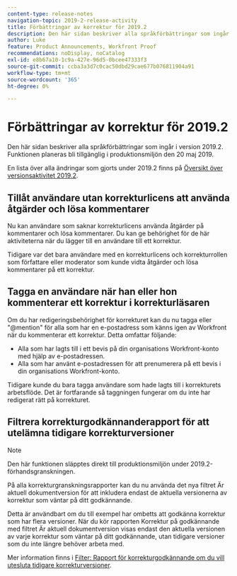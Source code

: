 ```yaml
---
content-type: release-notes
navigation-topic: 2019-2-release-activity
title: Förbättringar av korrektur för 2019.2
description: Den här sidan beskriver alla språkförbättringar som ingår i version 2019.2. Funktionen planeras bli tillgänglig i produktionsmiljön den 20 maj 2019.
author: Luke
feature: Product Announcements, Workfront Proof
recommendations: noDisplay, noCatalog
exl-id: e8b67a10-1c9a-427e-96d5-0bcee47333f3
source-git-commit: ccba3a3d7c0cac50dbd29cae677b076811904a91
workflow-type: tm+mt
source-wordcount: '365'
ht-degree: 0%

---
```


# Förbättringar av korrektur för 2019.2

Den här sidan beskriver alla språkförbättringar som ingår i version 2019.2. Funktionen planeras bli tillgänglig i produktionsmiljön den 20 maj 2019.

En lista över alla ändringar som gjorts under 2019.2 finns på [Översikt över versionsaktivitet 2019.2](../../../../product-announcements/product-releases/quarterly-release-archive/2019.2-release-activity/2019.2-release-activity-overview.md).

## Tillåt användare utan korrekturlicens att använda åtgärder och lösa kommentarer

Nu kan användare som saknar korrekturlicens använda åtgärder på kommentarer och lösa kommentarer. Du kan ge behörighet för de här aktiviteterna när du lägger till en användare till ett korrektur.

Tidigare var det bara användare med en korrekturlicens och korrekturrollen som författare eller moderator som kunde vidta åtgärder och lösa kommentarer på ett korrektur.

## Tagga en användare när han eller hon kommenterar ett korrektur i korrekturläsaren

Om du har redigeringsbehörighet för korrekturet kan du nu tagga eller &quot;@mention&quot; för alla som har en e-postadress som känns igen av Workfront när du kommenterar ett korrektur. Detta omfattar följande:

* Alla som har lagts till i ett bevis på din organisations Workfront-konto med hjälp av e-postadressen.
* Alla som har använt e-postadressen för att prenumerera på ett bevis i din organisations Workfront-konto.

Tidigare kunde du bara tagga användare som hade lagts till i korrekturets arbetsflöde. Det är fortfarande så taggningen fungerar om du inte har redigerat rätt på korrekturet.

## Filtrera korrekturgodkännanderapport för att utelämna tidigare korrekturversioner

>[!NOTE]
>
>Den här funktionen släpptes direkt till produktionsmiljön under 2019.2-förhandsgranskningen.

På alla korrekturgranskningsrapporter kan du nu använda det nya filtret Är aktuell dokumentversion för att inkludera endast de aktuella versionerna av korrektur som väntar på ditt godkännande.

Detta är användbart om du till exempel har ombetts att godkänna korrektur som har flera versioner. När du kör rapporten Korrektur på godkännande med filtret Är aktuell dokumentversion visas endast den aktuella versionen av varje korrektur som väntar på ditt godkännande, utan tidigare versioner som du inte längre behöver arbeta med.

Mer information finns i [Filter: Rapport för korrekturgodkännande om du vill utesluta tidigare korrekturversioner](../../../../reports-and-dashboards/reports/custom-view-filter-grouping-samples/filter-proof-approval-report.md).

